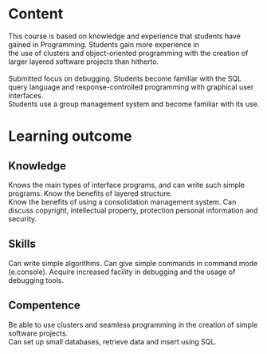 # Content
This course is based on knowledge and experience that students have gained in Programming. Students gain more experience in <br>
the use of clusters and object-oriented programming with the creation of larger layered software projects than hitherto. <br>
<br>
Submitted focus on debugging. Students become familiar with the SQL query language and response-controlled programming with graphical user interfaces. <br>
Students use a group management system and become familiar with its use. 

# Learning outcome
## Knowledge
Knows the main types of interface programs, and can write such simple programs. Know the benefits of layered structure. <br>
Know the benefits of using a consolidation management system. Can discuss copyright, intellectual property, protection
personal information and security.

## Skills
Can write simple algorithms. Can give simple commands in command mode (e.console). Acquire increased facility in
debugging and the usage of debugging tools.

## Compentence
Be able to use clusters and seamless programming in the creation of simple software projects. <br>
Can set up small databases, retrieve data and insert using SQL.

